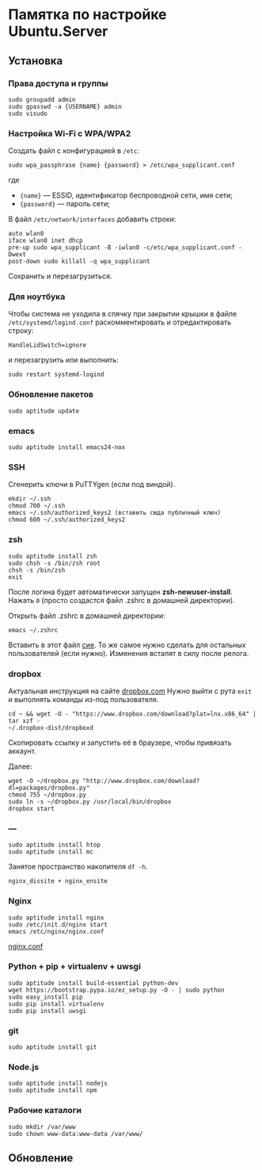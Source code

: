 Памятка по настройке Ubuntu.Server
==================================
<!--
    Состояние: бардак
    Дата: 2017.10.05
-->

## Установка

### Права доступа и группы
```Shell
sudo groupadd admin
sudo gpasswd -a {USERNAME} admin
sudo visudo
```


### Настройка Wi-Fi с WPA/WPA2
Создать файл с конфигурацией в ```/etc```:
```Shell
sudo wpa_passphrase {name} {password} > /etc/wpa_supplicant.conf
```
где

* ```{name}``` — ESSID, идентификатор беспроводной сети, имя сети;
* ```{password}``` — пароль сети;

В файл ```/etc/network/interfaces``` добавить строки:
```
auto wlan0
iface wlan0 inet dhcp
pre-up sudo wpa_supplicant -B -iwlan0 -c/etc/wpa_supplicant.conf -Dwext
post-down sudo killall -q wpa_supplicant
```

Сохранить и перезагрузиться.

### Для ноутбука
Чтобы система не уходила в спячку при закрытии крышки в файле ```/etc/systemd/logind.conf```
раскомментировать и отредактировать строку:
```
HandleLidSwitch=ignore
```
и перезагрузить или выполнить:
```Shell
sudo restart systemd-logind
```

### Обновление пакетов
```Shell
sudo aptitude update
```

### emacs
```Shell
sudo aptitude install emacs24-nox
```

### SSH
Сгенерить ключи в PuTTYgen (если под виндой).

```Shell
mkdir ~/.ssh
chmod 700 ~/.ssh
emacs ~/.ssh/authorized_keys2 (вставить сюда публичный ключ)
chmod 600 ~/.ssh/authorized_keys2
```
<!--
### Продление сеанса SSH (server)
В конфиг ```/etc/ssh/sshd_config``` добавить строки:
```
ClientAliveInterval 30
ClientAliveCountMax 99999
```
Перезапустить сервер:
```
sudo /etc/init.d/sshd restart
```
-->

### zsh

```Shell
sudo aptitude install zsh
sudo chsh -s /bin/zsh root
chsh -s /bin/zsh
exit
```
После логина будет автоматически запущен __zsh-newuser-install__.
Нажать `0` (просто создастся файл .zshrc в домашней директории).

Открыть файл .zshrc в домашней директории:
```Shell
emacs ~/.zshrc
```
Вставить в этот файл [сие](../storeroom/.zshrc.sh).
То же самое нужно сделать для остальных пользователей (если нужно).
Изменения встапят в силу после релога.

### dropbox
Актуальная инструкция на сайте [dropbox.com](https://www.dropbox.com/install?os=lnx)
Нужно выйти с рута ```exit``` и выполнять команды из-под пользователя.
```Shell
cd ~ && wget -O - "https://www.dropbox.com/download?plat=lnx.x86_64" | tar xzf -
~/.dropbox-dist/dropboxd
```
Скопировать ссылку и запустить её в браузере, чтобы привязать аккаунт.

Далее:
```Shell
wget -O ~/dropbox.py "http://www.dropbox.com/download?dl=packages/dropbox.py"
chmod 755 ~/dropbox.py
sudo ln -s ~/dropbox.py /usr/local/bin/dropbox
dropbox start
```

### —
```Shell
sudo aptitude install htop
sudo aptitude install mc
```
Занятое пространство накопителя `df -h`.

`nginx_dissite + nginx_ensite`

### Nginx
```Shell
sudo aptitude install nginx
sudo /etc/init.d/nginx start
emacs /etc/nginx/nginx.conf
```

[nginx.conf](../storeroom/nginx.conf)


### Python + pip + virtualenv + uwsgi
```Shell
sudo aptitude install build-essential python-dev
wget https://bootstrap.pypa.io/ez_setup.py -O - | sudo python
sudo easy_install pip
sudo pip install virtualenv
sudo pip install uwsgi
```

### git
```Shell
sudo aptitude install git
```

### Node.js
```Shell
sudo aptitude install nodejs
sudo aptitude install npm
```


### Рабочие каталоги
```
sudo mkdir /var/www
sudo chown www-data:www-data /var/www/
```

## Обновление
